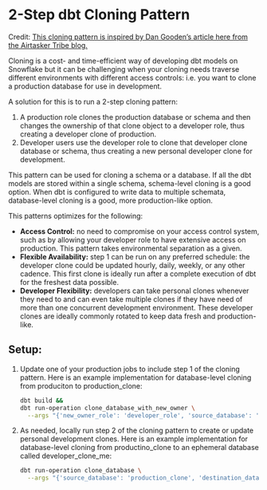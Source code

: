 # 2-Step dbt Cloning Pattern

Credit: [This cloning pattern is inspired by Dan Gooden’s article here from the Airtasker Tribe blog.](https://medium.com/airtribe/test-sql-pipelines-against-production-clones-using-dbt-and-snowflake-2f8293722dd4) 

Cloning is a cost- and time-efficient way of developing dbt models on Snowflake but it can be challenging when your cloning needs traverse different environments with different access controls: i.e. you want to clone a production database for use in development. 

A solution for this is to run a 2-step cloning pattern:

1. A production role clones the production database or schema and then changes the ownership of that clone object to a developer role, thus creating a developer clone of production.
2. Developer users use the developer role to clone that developer clone database or schema, thus creating a new personal developer clone for development.

This pattern can be used for cloning a schema or a database. If all the dbt models are stored within a single schema, schema-level cloning is a good option. When dbt is configured to write data to multiple schemata, database-level cloning is a good, more production-like option.

This patterns optimizes for the following:

- **Access Control:** no need to compromise on your access control system, such as by allowing your developer role to have extensive access on production. This pattern takes environmental separation as a given.
- **Flexible Availability:** step 1 can be run on any preferred schedule: the developer clone could be updated hourly, daily, weekly, or any other cadence. This first clone is ideally run after a complete execution of dbt for the freshest data possible.
- **Developer Flexibility:** developers can take personal clones whenever they need to and can even take multiple clones if they have need of more than one concurrent development environment. These developer clones are ideally commonly rotated to keep data fresh and production-like.

## Setup:

1. Update one of your production jobs to include step 1 of the cloning pattern. Here is an example implementation for database-level cloning from produciton to production_clone:
    
    ```bash
    dbt build &&
    dbt run-operation clone_database_with_new_owner \
      --args "{'new_owner_role': 'developer_role', 'source_database': 'production', 'destination_database': 'production_clone'}"
    ```
    
2. As needed, locally run step 2 of the cloning pattern to create or update personal development clones. Here is an example implementation for database-level cloning from productino_clone to an ephemeral database called developer_clone_me:
    
    ```bash
    dbt run-operation clone_database \
      --args "{'source_database': 'production_clone', 'destination_database': 'developer_clone_me'}"
    ```
